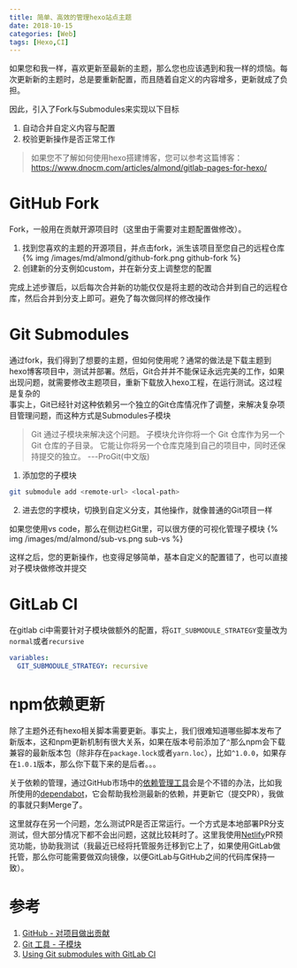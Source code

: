 ```yaml
---
title: 简单、高效的管理hexo站点主题
date: 2018-10-15
categories: [Web]
tags: [Hexo,CI]
---
```

如果您和我一样，喜欢更新至最新的主题，那么您也应该遇到和我一样的烦恼。每次更新新的主题时，总是要重新配置，而且随着自定义的内容增多，更新就成了负担。   

因此，引入了Fork与Submodules来实现以下目标
1. 自动合并自定义内容与配置
2. 校验更新操作是否正常工作

> 如果您不了解如何使用hexo搭建博客，您可以参考这篇博客：<https://www.dnocm.com/articles/almond/gitlab-pages-for-hexo/>

<!-- more -->

# GitHub Fork
Fork，一般用在贡献开源项目时（这里由于需要对主题配置做修改）。  
1. 找到您喜欢的主题的开源项目，并点击fork，派生该项目至您自己的远程仓库
{% img /images/md/almond/github-fork.png github-fork %}
2. 创建新的分支例如custom，并在新分支上调整您的配置

完成上述步骤后，以后每次合并新的功能仅仅是将主题的改动合并到自己的远程仓库，然后合并到分支上即可。避免了每次做同样的修改操作

# Git Submodules
通过fork，我们得到了想要的主题，但如何使用呢？通常的做法是下载主题到hexo博客项目中，测试并部署。然后，Git合并并不能保证永远完美的工作，如果出现问题，就需要修改主题项目，重新下载放入hexo工程，在运行测试。这过程是复杂的    
事实上，Git已经针对这种依赖另一个独立的Git仓库情况作了调整，来解决复杂项目管理问题，而这种方式是Submodules子模块    
> Git 通过子模块来解决这个问题。 子模块允许你将一个 Git 仓库作为另一个 Git 仓库的子目录。 它能让你将另一个仓库克隆到自己的项目中，同时还保持提交的独立。  ---ProGit(中文版)    


1. 添加您的子模块
```bash
git submodule add <remote-url> <local-path>
```
2. 进去您的字模块，切换到自定义分支，其他操作，就像普通的Git项目一样  


如果您使用vs code，那么在侧边栏Git里，可以很方便的可视化管理子模块
{% img /images/md/almond/sub-vs.png sub-vs %}

这样之后，您的更新操作，也变得足够简单，基本自定义的配置错了，也可以直接对子模块做修改并提交

# GitLab CI
在gitlab ci中需要针对子模块做额外的配置，将`GIT_SUBMODULE_STRATEGY`变量改为`normal`或者`recursive`
```yml
variables:
  GIT_SUBMODULE_STRATEGY: recursive
```

# npm依赖更新
除了主题外还有hexo相关脚本需要更新。事实上，我们很难知道哪些脚本发布了新版本，这和npm更新机制有很大关系，如果在版本号前添加了`^`那么npm会下载兼容的最新版本包（除非存在`package.lock`或者`yarn.loc`），比如`^1.0.0`，如果存在`1.0.1`版本，那么你下载下来的是后者。。。    

关于依赖的管理，通过GitHub市场中的[依赖管理工具](https://github.com/marketplace/category/dependency-management)会是个不错的办法，比如我所使用的[dependabot](https://github.com/marketplace/dependabot)，它会帮助我检测最新的依赖，并更新它（提交PR），我做的事就只剩Merge了。    

这里就存在另一个问题，怎么测试PR是否正常运行。一个方式是本地部署PR分支测试，但大部分情况下都不会出问题，这就比较耗时了。这里我使用[Netlify](https://www.netlify.com/)PR预览功能，协助我测试（我最近已经将托管服务迁移到它上了，如果使用GitLab做托管，那么你可能需要做双向镜像，以便GitLab与GitHub之间的代码库保持一致）。   

# 参考
1. [GitHub - 对项目做出贡献](https://git-scm.com/book/zh/v2/GitHub-%E5%AF%B9%E9%A1%B9%E7%9B%AE%E5%81%9A%E5%87%BA%E8%B4%A1%E7%8C%AE)
2. [Git 工具 - 子模块](https://git-scm.com/book/zh/v2/Git-%E5%B7%A5%E5%85%B7-%E5%AD%90%E6%A8%A1%E5%9D%97)
3. [Using Git submodules with GitLab CI](https://docs.gitlab.com/ee/ci/git_submodules.html#using-git-submodules-in-your-ci-jobs)

